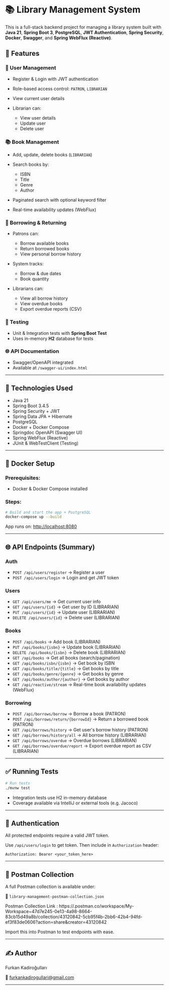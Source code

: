 # 📚 Library Management System

This is a full-stack backend project for managing a library system built with **Java 21**, **Spring Boot 3**, **PostgreSQL**, **JWT Authentication**, **Spring Security**, **Docker**, **Swagger**, and **Spring WebFlux (Reactive)**.

## 🔧 Features

### 📌 User Management

* Register & Login with JWT authentication
* Role-based access control: `PATRON`, `LIBRARIAN`
* View current user details
* Librarian can:

  * View user details
  * Update user
  * Delete user

### 📚 Book Management

* Add, update, delete books (`LIBRARIAN`)
* Search books by:

  * ISBN
  * Title
  * Genre
  * Author
* Paginated search with optional keyword filter
* Real-time availability updates (WebFlux)

### 📖 Borrowing & Returning

* Patrons can:

  * Borrow available books
  * Return borrowed books
  * View personal borrow history
* System tracks:

  * Borrow & due dates
  * Book quantity
* Librarians can:

  * View all borrow history
  * View overdue books
  * Export overdue reports (CSV)

### 🧪 Testing

* Unit & Integration tests with **Spring Boot Test**
* Uses in-memory **H2** database for tests

### 🌐 API Documentation

* Swagger/OpenAPI integrated
* Available at `/swagger-ui/index.html`

---

## 🚀 Technologies Used

* Java 21
* Spring Boot 3.4.5
* Spring Security + JWT
* Spring Data JPA + Hibernate
* PostgreSQL
* Docker + Docker Compose
* Springdoc OpenAPI (Swagger UI)
* Spring WebFlux (Reactive)
* JUnit & WebTestClient (Testing)

---

## 🐳 Docker Setup

### Prerequisites:

* Docker & Docker Compose installed

### Steps:

```bash
# Build and start the app + PostgreSQL
docker-compose up --build
```

App runs on: [http://localhost:8080](http://localhost:8080)

---

## 🌐 API Endpoints (Summary)

### Auth

* `POST /api/users/register` → Register a user
* `POST /api/users/login` → Login and get JWT token

### Users

* `GET /api/users/me` → Get current user info
* `GET /api/users/{id}` → Get user by ID (LIBRARIAN)
* `PUT /api/users/{id}` → Update user (LIBRARIAN)
* `DELETE /api/users/{id}` → Delete user (LIBRARIAN)

### Books

* `POST /api/books` → Add book (LIBRARIAN)
* `PUT /api/books/{isbn}` → Update book (LIBRARIAN)
* `DELETE /api/books/{isbn}` → Delete book (LIBRARIAN)
* `GET /api/books` → Get all books (search/pagination)
* `GET /api/books/isbn/{isbn}` → Get book by ISBN
* `GET /api/books/title/{title}` → Get books by title
* `GET /api/books/genre/{genre}` → Get books by genre
* `GET /api/books/author/{author}` → Get books by author
* `GET /api/reactive/stream` → Real-time book availability updates (WebFlux)

### Borrowing

* `POST /api/borrows/borrow` → Borrow a book (PATRON)
* `POST /api/borrows/return/{borrowId}` → Return a borrowed book (PATRON)
* `GET /api/borrows/history` → Get user's borrow history (PATRON)
* `GET /api/borrows/history/all` → All borrow history (LIBRARIAN)
* `GET /api/borrows/overdue` → Overdue borrows (LIBRARIAN)
* `GET /api/borrows/overdue/report` → Export overdue report as CSV (LIBRARIAN)

---

## ✅ Running Tests

```bash
# Run tests
./mvnw test
```

* Integration tests use H2 in-memory database
* Coverage available via IntelliJ or external tools (e.g. Jacoco)

---

## 🔐 Authentication

All protected endpoints require a valid JWT token.

Use `/api/users/login` to get token. Then include in `Authorization` header:

```
Authorization: Bearer <your_token_here>
```

---

## 📂 Postman Collection

A full Postman collection is available under:

📁 `library-management-postman-collection.json`

Postman Collection Link : https://.postman.co/workspace/My-Workspace~47d7e245-0e13-4a98-8664-83cb15d49a8b/collection/43120842-5cb95f4b-2bb6-42b4-94fd-ef3f83de0606?action=share&creator=43120842

Import this into Postman to test endpoints with ease.

---

## ✍️ Author

Furkan Kadiroğulları

📧 [furkankadirogullari@gmail.com](mailto:furkankadirogullari@gmail.com)

---



